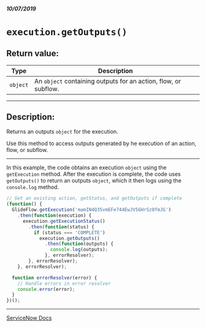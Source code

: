 ##### 10/07/2019
# `execution.getOutputs()`

## Return value:
| Type | Description |
|---|---|
| `object` | An `object` containing outputs for an action, flow, or subflow. |

---

## Description:
Returns an outputs `object` for the execution.

Use this method to access outputs generated by he execution of an action, flow, or subflow.

---

In this example, the code obtains an execution `object` using the `getExecution` method.  After the execution is complete, the code uses `getOutputs()` to return an outputs `object`, which it then logs using the `console.log` method.
```js
// Get an existing action, getStatus, and getOutputs if complete
(function() {
  GlideFlow.getExecution('mamIN4Q35vmEFe744EwJV5GHrSz8fmJG')
    .then(function(execution) {
      execution.getExecutionStatus()
        .then(function(status) {
          if (status === 'COMPLETE')
            execution.getOutputs()
              .then(function(outputs) {
                console.log(outputs);
              }, errorResolver);
        }, errorResolver);
    }, errorResolver);

  function errorResolver(error) {
    // Handle errors in error resolver
    console.error(error);
  }
})();
```

---

[ServiceNow Docs](https://developer.servicenow.com/app.do#!/api_doc?v=newyork&id=execution-getOutputs)